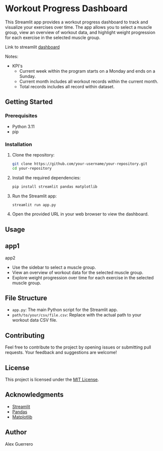 # Workout Progress Dashboard

This Streamlit app provides a workout progress dashboard to track and visualize your exercises over time. The app allows you to select a muscle group, view an overview of workout data, and highlight weight progression for each exercise in the selected muscle group.

Link to streamlit [dashboard](https://alexguerrero11-workout-dash-app-w6rpqx.streamlit.app/)

Notes:
- KPI's
    -  Current week within the program starts on a Monday and ends on a Sunday.
    - Current month includes all workout records within the current month.
    - Total records includes all record within dataset.


## Getting Started

### Prerequisites

- Python 3.11
- pip

### Installation

1. Clone the repository:

    ```bash
    git clone https://github.com/your-username/your-repository.git
    cd your-repository
    ```

2. Install the required dependencies:

    ```bash
    pip install streamlit pandas matplotlib
    ```

3. Run the Streamlit app:

    ```bash
    streamlit run app.py
    ```

4. Open the provided URL in your web browser to view the dashboard.

## Usage
app1
- 

app2
- Use the sidebar to select a muscle group.
- View an overview of workout data for the selected muscle group.
- Explore weight progression over time for each exercise in the selected muscle group.

## File Structure

- `app.py`: The main Python script for the Streamlit app.
- `path/to/your/csv/file.csv`: Replace with the actual path to your workout data CSV file.

## Contributing

Feel free to contribute to the project by opening issues or submitting pull requests. Your feedback and suggestions are welcome!

## License

This project is licensed under the [MIT License](LICENSE).

## Acknowledgments

- [Streamlit](https://www.streamlit.io/)
- [Pandas](https://pandas.pydata.org/)
- [Matplotlib](https://matplotlib.org/)

## Author

Alex Guerrero
